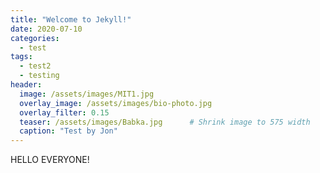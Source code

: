 ```yaml
---
title: "Welcome to Jekyll!"
date: 2020-07-10
categories:
  - test
tags:
  - test2
  - testing
header:
  image: /assets/images/MIT1.jpg
  overlay_image: /assets/images/bio-photo.jpg
  overlay_filter: 0.15
  teaser: /assets/images/Babka.jpg 		# Shrink image to 575 width
  caption: "Test by Jon"
---
```


HELLO EVERYONE!

